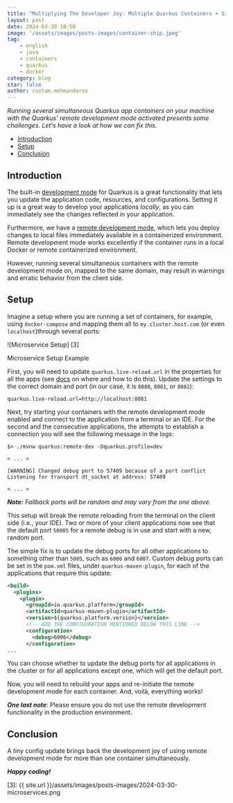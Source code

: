 ```yaml
---
title: "Multiplying The Developer Joy: Multiple Quarkus Containers + Simultaneous Remote Development Sessions"
layout: post
date: 2024-03-30 10:50
image: '/assets/images/posts-images/container-ship.jpeg'
tag:
    - english
    - java
    - containers
    - quarkus
    - docker
category: blog
star: false
author: rustam.mehmandarov
---
```


_Running several simultaneous Quarkus app containers on your machine with the Quarkus' remote development mode activated presents some challenges. Let's have a look at how we can fix this._

- [Introduction](#introduction)
- [Setup](#setup)
- [Conclusion](#conclusion)


## Introduction

The built-in [development mode][1] for Quarkus is a great functionality that lets you update the application code, resources, and configurations. Setting it up is a great way to develop your applications _locally_, as you can immediately see the changes reflected in your application.

Furthermore, we have a [remote development mode][2], which lets you deploy changes to local files immediately available in a containerized environment. Remote development mode works excellently if the container runs in a local Docker or remote containerized environment.

However, running several simultaneous containers with the remote development mode on, mapped to the same domain, may result in warnings and erratic behavior from the client side.

## Setup

Imagine a setup where you are running a set of containers, for example, using `docker-compose` and mapping them all to `my.cluster.host.com` (or even `localhost`)through several ports:

![Microservice Setup] [3]
<figcaption class = "caption">Microservice Setup Example</figcaption>

First, you will need to update `quarkus.live-reload.url` in the properties for all the apps (see [docs][2] on where and how to do this). Update the settings to the correct domain and port (in our case, it is `8080`, `8081`, or `8082`):

```properties
quarkus.live-reload.url=http://localhost:8081
```

Next, try starting your containers with the remote development mode enabled and connect to the application from a terminal or an IDE. For the second and the consecutive applications, the attempts to establish a connection you will see the following message in the logs:

```commandline
$> ./mvnw quarkus:remote-dev -Dquarkus.profile=dev

< ... >

[WARNING] Changed debug port to 57409 because of a port conflict
Listening for transport dt_socket at address: 57409

< ... >
```

_**Note:** Fallback ports will be random and may vary from the one above._

This setup will break the remote reloading from the terminal on the client side (i.e., your IDE). Two or more of your client applications now see that the default port `50005` for a remote debug is in use and start with a new, random port.

The simple fix is to update the debug ports for all other applications to something other than `5005`, such as `6006` and `6007`. Custom debug ports can be set in the `pom.xml` files, under `quarkus-maven-plugin`, for each of the applications that require this update:

```xml
<build>
  <plugins>
    <plugin>
      <groupId>io.quarkus.platform</groupId>
      <artifactId>quarkus-maven-plugin</artifactId>
      <version>${quarkus.platform.version}</version>
      <!-- ADD THE CONFIGURATION MENTIONED BELOW THIS LINE -->
      <configuration>
        <debug>6006</debug>
      </configuration>
...
```

You can choose whether to update the debug ports for all applications in the cluster or for all applications except one, which will get the default port.

Now, you will need to rebuild your apps and re-initiate the remote development mode for each container. And, voilà, everything works!

**_One last note_**: Please ensure you do not use the remote development functionality in the production environment.

## Conclusion
A tiny config update brings back the development joy of using remote development mode for more than one container simultaneously.

**_Happy coding!_**


[1]: https://quarkus.io/guides/maven-tooling#dev-mode/
[2]: https://quarkus.io/guides/maven-tooling#remote-development-mode
[3]: {{ site.url }}/assets/images/posts-images/2024-03-30-microservices.png

